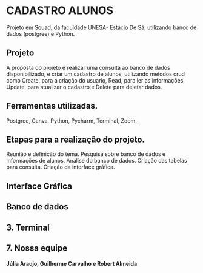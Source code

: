 # CADASTRO ALUNOS

Projeto em Squad, da faculdade UNESA- Estácio De Sá, utilizando banco de dados (postgree) e Python. 

<h2><strong> Projeto </strong></h2>
A propósta do projeto é realizar uma consulta ao banco de dados disponibilizado, e criar um cadastro de alunos, utilizando metodos crud como Create, para a criação do usuario, Read, para ler as informações, Update, para atualizar o cadastro e Delete para deletar dados.

<h2><strong> Ferramentas utilizadas. </strong></h2>
Postgree,
Canva,
Python,
Pycharm,
Terminal,
Zoom. 

<h2><strong> Etapas para a realização do projeto. </strong></h2>
Reunião e definição do tema. 
Pesquisa sobre banco de dados e informações de alunos. 
Análise do banco de dados. 
Criação das tabelas para consulta. 
Criação da interface gráfica. 


<h2><strong> Interface Gráfica </strong></h2>




<h2><strong> Banco de dados </strong></h2>


<h2><strong>3. Terminal </strong></h2>


<h2><strong>7. Nossa equipe </strong></h2>
<h4>Júlia Araujo, Guilherme Carvalho e Robert Almeida</h4>
<div align="center"> 

  </div> 
